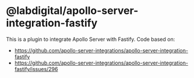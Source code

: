 # @labdigital/apollo-server-integration-fastify

This is a plugin to integrate Apollo Server with Fastify. Code based on:
 - https://github.com/apollo-server-integrations/apollo-server-integration-fastify
 - https://github.com/apollo-server-integrations/apollo-server-integration-fastify/issues/296

